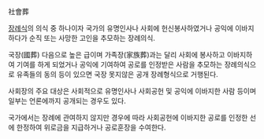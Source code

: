 社會葬  

[장례식](%EC%9E%A5%EB%A1%80%EC%8B%9D.md)의 의식 중 하나이자 국가의 유명인사나 사회에 헌신봉사하였거나 공익에
이바지하다가 순직 또는 사망한 고인을 추모하는 장례의식.

국장(國葬) 다음으로 높은 급이며 가족장(家族葬)과는 달리 사회에 봉사하고 이바지하여 기여를 하게 되었거나 공익에 기여하여 공로를 인정받은
사람을 추모하는 장례의식으로 유족들의 동의 등이 있으면 국장 못지않은 공개 장례형식으로 거행된다.  

사회장의 주요 대상은 사회적으로 유명인사나 사회공헌 및 공익에 이바지한 사람 등이며 일부는 언론에까지 공개되는 경우도 있다.  

국가에서는 장례에 관여하지 않지만 경우에 따라 사회공헌에 이바지한 공로를 인정한 선에 한정하여 위로금을 지급하거나 공로훈장을 수여한다.  

